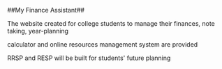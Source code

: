##My Finance Assistant##

The website created for college students to manage their finances, note taking, year-planning

calculator and online resources management system are provided

RRSP and RESP will be built for students' future planning
